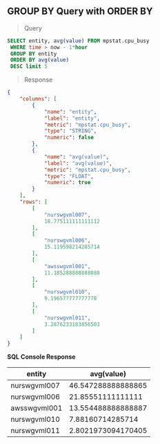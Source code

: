 ## GROUP BY Query with ORDER BY

> Query

```sql
SELECT entity, avg(value) FROM mpstat.cpu_busy 
 WHERE time > now - 1*hour 
 GROUP BY entity 
 ORDER BY avg(value) 
 DESC limit 5
```

> Response

```json
{
    "columns": [
        {
            "name": "entity",
            "label": "entity",
            "metric": "mpstat.cpu_busy",
            "type": "STRING",
            "numeric": false
        },
        {
            "name": "avg(value)",
            "label": "avg(value)",
            "metric": "mpstat.cpu_busy",
            "type": "FLOAT",
            "numeric": true
        }
    ],
    "rows": [
        [
            "nurswgvml007",
            18.775111111111112
        ],
        [
            "nurswgvml006",
            15.119598214285714
        ],
        [
            "awsswgvml001",
            11.185288888888888
        ],
        [
            "nurswgvml010",
            9.196577777777778
        ],
        [
            "nurswgvml011",
            3.2876233183856503
        ]
    ]
}
```

**SQL Console Response**

| entity       | avg(value)         | 
|--------------|--------------------| 
| nurswgvml007 | 46.547288888888865 | 
| nurswgvml006 | 21.85551111111111  | 
| awsswgvml001 | 13.554488888888887 | 
| nurswgvml010 | 7.88160714285714   | 
| nurswgvml011 | 2.8021973094170405 | 
